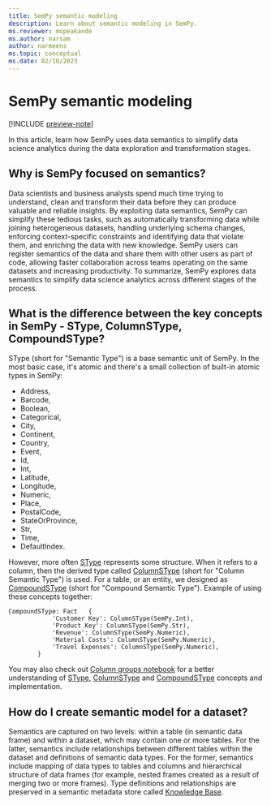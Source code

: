 ```yaml
---
title: SemPy semantic modeling
description: Learn about semantic modeling in SemPy.
ms.reviewer: mopeakande
ms.author: narsam
author: narmeens
ms.topic: conceptual
ms.date: 02/10/2023
---
```


# SemPy semantic modeling

[!INCLUDE [preview-note](../includes/preview-note.md)]

In this article, learn how SemPy uses data semantics to simplify data science analytics during the data exploration and transformation stages.

## Why is SemPy focused on semantics?

Data scientists and business analysts spend much time trying to understand, clean and transform their data before they can produce valuable and reliable insights. By exploiting data semantics, SemPy can simplify these tedious tasks, such as automatically transforming data while joining heterogeneous datasets, handling underlying schema changes, enforcing context-specific constraints and identifying data that violate them, and enriching the data with new knowledge. SemPy users can register semantics of the data and share them with other users as part of code, allowing faster collaboration across teams operating on the same datasets and increasing productivity. To summarize, SemPy explores data semantics to simplify data science analytics across different stages of the process.

## What is the difference between the key concepts in SemPy - SType, ColumnSType, CompoundSType?

SType (short for "Semantic Type") is a base semantic unit of SemPy. In the most basic case, it's atomic and there's a small collection of built-in atomic types in SemPy:

- Address,
- Barcode,
- Boolean,
- Categorical,
- City,
- Continent,
- Country,
- Event,
- Id,
- Int,
- Latitude,
- Longitude,
- Numeric,
- Place,
- PostalCode,
- StateOrProvince,
- Str,
- Time,
- DefaultIndex.

However, more often [SType](sempy-glossary.md#stype) represents some structure. When it refers to a column, then the derived type called [ColumnSType](sempy-glossary.md#columnstype) (short for "Column Semantic Type") is used. For a table, or an entity, we designed as [CompoundSType](sempy-glossary.md#compoundstype) (short for "Compound Semantic Type"). Example of using these concepts together:

```
CompoundSType: Fact   {
			'Customer Key': ColumnSType(SemPy.Int), 
			'Product Key': ColumnSType(SemPy.Str), 
			'Revenue': ColumnSType(SemPy.Numeric), 
			'Material Costs': ColumnSType(SemPy.Numeric),  
			'Travel Expenses': ColumnSType(SemPy.Numeric), 
		}
```

You may also check out [Column groups notebook](sempy-column-groups.md) for a better understanding of [SType](sempy-glossary.md#stype), [ColumnSType](sempy-glossary.md#columnstype) and [CompoundSType](sempy-glossary.md#compoundstype) concepts and implementation.

## How do I create semantic model for a dataset?

Semantics are captured on two levels: within a table (in semantic data frame) and within a dataset, which may contain one or more tables. For the latter, semantics include relationships between different tables within the dataset and definitions of semantic data types. For the former, semantics include mapping of data types to tables and columns and hierarchical structure of data frames (for example, nested frames created as a result of merging two or more frames). Type definitions and relationships are preserved in a semantic metadata store called [Knowledge Base](sempy-glossary.md#knowledge-base).
